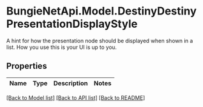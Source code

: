 # BungieNetApi.Model.DestinyDestinyPresentationDisplayStyle
A hint for how the presentation node should be displayed when shown in a list. How you use this is your UI is up to you.
## Properties

Name | Type | Description | Notes
------------ | ------------- | ------------- | -------------

[[Back to Model list]](../README.md#documentation-for-models) [[Back to API list]](../README.md#documentation-for-api-endpoints) [[Back to README]](../README.md)

